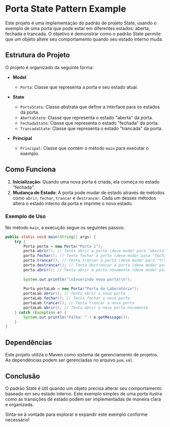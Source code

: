 # Porta State Pattern Example

Este projeto é uma implementação do padrão de projeto State, usando o exemplo de uma porta que pode estar em diferentes estados: aberta, fechada e trancada. O objetivo é demonstrar como o padrão State permite que um objeto altere seu comportamento quando seu estado interno muda.

## Estrutura do Projeto

O projeto é organizado da seguinte forma:

- **Model**
  - `Porta`: Classe que representa a porta e seu estado atual.
  
- **State**
  - `PortaState`: Classe abstrata que define a interface para os estados da porta.
  - `AbertaState`: Classe que representa o estado "aberta" da porta.
  - `FechadaState`: Classe que representa o estado "fechada" da porta.
  - `TrancadaState`: Classe que representa o estado "trancada" da porta.

- **Principal**
  - `Principal`: Classe que contém o método `main` para executar o exemplo.

## Como Funciona

1. **Inicialização**: Quando uma nova porta é criada, ela começa no estado "fechada".
2. **Mudança de Estado**: A porta pode mudar de estado através de métodos como `abrir`, `fechar`, `trancar` e `destrancar`. Cada um desses métodos altera o estado interno da porta e imprime o novo estado.

### Exemplo de Uso

No método `main`, a execução segue os seguintes passos:

```java
public static void main(String[] args) {
    try {
        Porta porta = new Porta("Porta 1");
        porta.abrir(); // Tenta abrir a porta (deve mudar para "aberta")
        porta.fechar(); // Tenta fechar a porta (deve mudar para "fechada")
        porta.trancar(); // Tenta trancar a porta (deve mudar para "trancada")
        porta.destrancar(); // Tenta destrancar a porta (deve mudar para "fechada")
        porta.abrir(); // Tenta abrir a porta novamente (deve mudar para "aberta")
        
        System.out.println("\nInserindo nova porta!\n");
        
        Porta portaLab = new Porta("Porta do Laboratório");
        portaLab.abrir(); // Tenta abrir a nova porta
        portaLab.fechar(); // Tenta fechar a nova porta
        portaLab.trancar(); // Tenta trancar a nova porta
        portaLab.abrir(); // Tenta abrir a nova porta novamente
    } catch (Exception e) {
        System.out.println("Falha: " + e.getMessage());
    }
}
```

## Dependências

Este projeto utiliza o Maven como sistema de gerenciamento de projetos. As dependências podem ser gerenciadas no arquivo `pom.xml`.

## Conclusão

O padrão State é útil quando um objeto precisa alterar seu comportamento baseado em seu estado interno. Este exemplo simples de uma porta ilustra como as transições de estado podem ser implementadas de maneira clara e organizada.

Sinta-se à vontade para explorar e expandir este exemplo conforme necessário!
